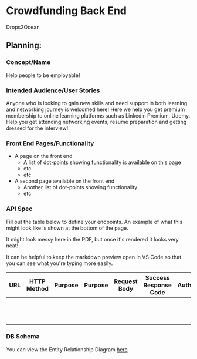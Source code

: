 # Crowdfunding Back End
  Drops2Ocean  

## Planning:
### Concept/Name
  Help people to be employable!  

### Intended Audience/User Stories
  Anyone who is looking to gain new skills and need support in both learning and networking journey is welcomed here! Here we help you get premium membership to online learning platforms such as Linkedin Premium, Udemy. Help you get attending networking events, resume preparation and getting dressed for the interview!  

### Front End Pages/Functionality
- A page on the front end 
    -   A list of dot-points showing functionality is available on this page  
    -   etc  
    -   etc  
-   A second page available on the front end  
    -   Another list of dot-points showing functionality  
    -   etc  

### API Spec
  Fill out the table below to define your endpoints. An example of what this might look like is shown at the bottom of the page. 

It might look messy here in the PDF, but once it's rendered it looks very neat! 

It can be helpful to keep the markdown preview open in VS Code so that you can see what you're typing more easily.  

| URL | HTTP Method | Purpose | Purpose | Request Body | Success Response Code | Authentication/Authorisation |
| --- | ----------- | ------- | ------- | ------------ | --------------------- | ---------------------------- |
|     |             |         |         |              |                       |                              |
|     |             |         |         |              |                       |                              |
|     |             |         |         |              |                       |                              |
|     |             |         |         |              |                       |                              |
|     |             |         |         |              |                       |                              |
|     |             |         |         |              |                       |                              |
|     |             |         |         |              |                       |                              |
|     |             |         |         |              |                       |                              |
|     |             |         |         |              |                       |                              |
|     |             |         |         |              |                       |                              |
|     |             |         |         |              |                       |                              |
|     |             |         |         |              |                       |                              |

### DB Schema
You can view the Entity Relationship Diagram [here]( https://viewer.diagrams.net/?tags=%7B%7D&lightbox=1&highlight=0000ff&edit=_blank&layers=1&nav=1#R%3Cmxfile%3E%3Cdiagram%20name%3D%22Page-1%22%20id%3D%22etVU1-LtRZmNaajhlSJn%22%3E7Z1bc9q6FoB%2FDY%2FNWL7CY0nSc0vndJLus8956qhYgPbYliuLAv31R7Itg1EAuQnYgzSTaW0hCaN1%2BaxlaXnk3aebv1GYLz%2BTGCUj14k3I%2B9h5LqTwOf%2FioJtVRD6UVWwoDiuisCu4AX%2FQnWhU5eucIyKVkVGSMJw3i6ckSxDM9Yqg5SSdbvanCTtb83hAikFLzOYqKV%2F4pgtq9KxG%2B3K%2F47wYim%2FGYST6pMUysr1LymWMCbrvSLvceTdU0JYdZRu7lEixk6OS9Xu05FPmwujKGM6DT7%2FmKz%2FCX%2F8J4ifv78w8Of08Wv8IQirbn7CZFX%2F4j8KROsrZls5DPzic3HI4HdRNC0YpKyWlufwAj7%2BDOKMN%2FUeQHmeJDAvcFm9KlniJH6CW7JisiN5Np3jDYqfK2GJulxuT7wzcSo6n%2FPOX%2BqLER%2FDBC8yfjzjP11845Sigl%2FLEyxYXWPJ0qQ%2BrH8gogxtjg4daATCFRmRFDG65VU2bWXcSiHX5%2BudRoBxXbbc0wYvrAthrYWLpuudoPhBLasucosUuZ2W2bNQvemSUPxLSCqpR3ZfjuX5GqcJzLhOw%2FigaEpKGy7lgZPkniRECDsjGVLkLSrFlORfIV0gVhfkBGesHIhgyv%2F40Nw7d8Eo4Nd6z8%2FB7pz%2FieqU3ZOsYJTrlegDcfGukRDxlJG87jRBc9k%2FrQdeHH8njJG0iwacMA9VL2pF8HT14GJqMFbU4Mu%2FjioC%2F7kMw%2BSZ%2B0mYLZJKbKXbhDuxvSLbV0e7GeHDoT80VsIHfp6Unm%2BJ4xhxw52ul5ihlxzORKU1B8dvmOwJu1AFtichr6OA6s52o9a5N5hwL5VBxk1olcWFIvXmOt%2BgCBNFEf7x0LMiSC9d1Z0WXNw4WzxVLcMDTQmGoimb46YdvKvmaHV3BdWRjLIoOYMS55IoCftGSQj01eA6%2FgPFWPZ3dY6EzuvSunWOhO6r84EMpmjoNBmEfhhHj0i9A7X0uDo9Jn3TI1LvPw2mR2UU5tFjrN5K5rAo1oTGlh4a%2BmEcPULP0qN%2FegC3b3yEvsXHoVWYh48wULQApRAnlh0aymEeO9RHV5Yd12dH0Ds7OjwKM4AdR8R18%2BxQ4xC4%2BFasckRXpx5oG4mQIzpiHkI6RC0sQi6GkHHfCIk6PAIzACETMxESqU%2FA5pgW7Jt9%2BqGpIcYBJFIfl1mAXB0grvZ6vIsBpEMc8%2FYBUlmFgQBRo5gJtPzQVxDz%2BKFGPC0%2Frs8Pv3d%2BdIhlGsCPwFB%2BqJHMmH%2Fht7%2B4xaHYEkRDRYwjyLjDsk1LkIsRJOqbIOMOM9HbJ8j4yH6uWyfIWJ2HljOQhCxwZgGioSHmAaTD0hsLkEsBxHN6B0iHqagBAPENBYg6ERWP0Rmczy0%2BNPTDPHzYjehDwEfvO9HHHfYBGYAPQ7ehj9UFNRwfcMbwT%2FsEREdBjOOH3Lm2n8GCkr9EKp%2BTGDlAxu3noPFBPVGTISdtj38plz%2BxoUc99L%2FNVVQWcmLm2DP5J2rk0ewcNBNDg48TNfhoc9D8lqaYdxdgg5DXmEWeQUnvOWgmNgapGIWBHFFjkAyzxE4gdZTDPHTYAOQA0NF7ApqJjT8qRmEgOtT4Y4yKGcU5wyQbuWFSu%2B6spRnhj5XIwlzJ40NRCeSjGGiKSjnICvxoUf8%2Fcr1JdZRUJZ%2BqbmUFy6qz2mgcq4CMxVlY9Qmr%2FvPdAMdm21TtwjxeAUcNni4ItBlvtLTDQH7YfGlD4EfvOW%2BAYxOmqXZhIj%2FUiClOxSttLEA01MNAgNikaUMASO8Zb4Bjs6apdmEiQF7Nm0ZyZLcLaSmIgQixSdMGgJD%2Bc940b8GzCNmzCwMRAtRYZpm2YEYR%2Fy%2B2HNHREvM4AtTQp%2BXI9TnSe%2B4bAGzyNNUuTOSIGtOckTRPkIWIpooYCBGbQG0IEOk9%2FQ0AamDzU9%2B7UPrFiKFJ1ABQI5tkndlXAOiph4EIeeUd6gmKTzxDsxtQS1npOv1minEBr29jkXr4f6u3OPLCwqHsQW1W9NlNqG3TMJD%2FrhqOtNtQf09XzLsZkPywQLnofPIcUHrfiQpcG5RU7cJEmqhBSZjyrzuenmYgRBmGfhhIEBuRHAJBet%2BQClz7TgfVLkwkiBqPnJE0RRYhegpiIEI67GW3CLkYQgawTdTtEN80gSFHBHbzDJHfuT8L4eLb8plIYSmioyLmUcSz6TkHQZH%2BN4t6HYKaBlDEMzQ%2FJ%2FDUmGaxyoUR2dUReipiIEVserVBUKT%2FHaOeOis1e4WdZ2iSNeCps9KGI994U4sSDS0xDyW%2BOom1KLk%2BSgawc9RXp6Zmo8Q%2Fsr7%2B5lHiq1PTvHr9iwWJpo6YB5JII54hFnDLBXV8YDHbPqMEiiywj7tPqmV3FUmA25YUyuKPlJbCfXz%2BhSj5Sj7DbCv5s%2FsshVn871K9qPjJSDIIbTD7r%2ByMH%2F9PlN8F9dnDZq%2Fag4QUv1K6FY0%2BOHcOiGRJ1TQKm4Jd6%2FKs1fwLopgPcbkIfUeSckH7MYWriwqyojN0YuSDejLIJCKPM%2Bj8094mGeq%2BOjWFtJTWz%2FY1n9DZLwLUO2vwJdDkCuXxgZ5Wv7VutdNRpaPgoCP3sKNqLJSOuH7A7V61%2Bkbi6AU3S97kBdcLGHa2U%2FX4zpakLlbhQ%2B2sChEQclKh7yIJcumQ1QcNQqee4HeUtC1H2Zgg3B2eweRj%2FUHKnWVpfuWOhT2X3b7bejjlL9v%2BftS8Duu8H628x1E%2Fyg3PCaOWLD64b9NJ2c1BCzKfF4gdSPmd5KqxenFAHpL7uraX9E57SX4yCC%2BnEQG4qJdrdtbIKJE%2FvnMOetF1dGEE7mQS%2FWZbZ3ARX%2BeNla%2FygXPy6nxfaeKdbuGpLfzgTJNAbRKdaRKea3Ipz62uS33Fc5f72G7GcZ%2FO4ihumRx%2F8jbDuoZv1lgXOCDf3OHu9R19sHy35HkfrDF1vqgPjjzFA0S%2Fea8ZeW13Hkw8xZ2%2FkwuO5IveJTkmDTmOXt0rri48bHUpb6c%2BhQK7O9ObdXincw5yf%2BdGoCUQeYvZh%2Fvjp5SIt6TsqlOYLz%2BTWAz74%2F8B%3C%2Fdiagram%3E%3C%2Fmxfile%3E )


